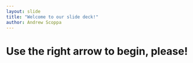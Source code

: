 ```yaml
---
layout: slide
title: "Welcome to our slide deck!"
author: Andrew Scoppa
---
```


# Use the right arrow to begin, please!
